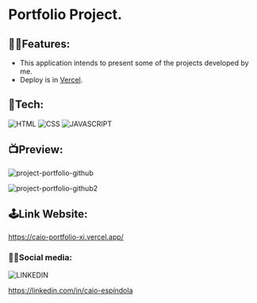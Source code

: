 <h1>Portfolio Project.</h1>

<h2>🐱‍👤Features:</h2>

- This application intends to present some of the projects developed by me.
- Deploy is in [Vercel](https://vercel.com).

<h2>🤖Tech:</h2>

![HTML](https://img.shields.io/badge/-HTML-05122A?style=flat&color=blue&logo=HTML5)
![CSS](https://img.shields.io/badge/-CSS-05122A?style=flat&color=blue&logo=CSS3)
![JAVASCRIPT](https://img.shields.io/badge/-javaScript-05122A?style=flat&color=blueviolet&logo=JAVASCRIPT)

<h2>📺Preview:</h2>

![project-portfolio-github](https://user-images.githubusercontent.com/99665225/228974844-9526e74f-858f-40f0-949d-37708c5f0d35.jpg)

![project-portfolio-github2](https://user-images.githubusercontent.com/99665225/228974778-9069456f-32ff-4e66-93f2-189ed074ec44.jpg)

<h2>🕹Link Website:</h2>

https://caio-portfolio-xi.vercel.app/

<h3>🐱‍🏍Social media:</h3>

![LINKEDIN](https://img.shields.io/badge/-Linkedin-05122A?style=flat&color=ff69b4&logo=linkedin) 

https://linkedin.com/in/caio-espíndola


